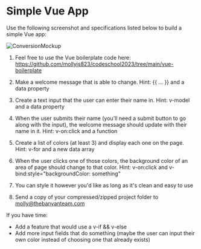 # Simple Vue App

Use the following screenshot and specifications listed below to build a simple Vue app:

![ConversionMockup](https://code.mollyshewchuk.com/resources/converter.jpg)

1. Feel free to use the Vue boilerplate code here: https://github.com/mollyjs823/codeschool2023/tree/main/vue-boilerplate

2. Make a welcome message that is able to change. Hint: {{ ... }} and a data property

3. Create a text input that the user can enter their name in. Hint: v-model and a data property

4. When the user submits their name (you'll need a submit button to go along with the input), the welcome message should update with their name in it. Hint: v-on:click and a function

5. Create a list of colors (at least 3) and display each one on the page. Hint: v-for and a new data array

6. When the user clicks one of those colors, the background color of an area of page should change to that color. Hint: v-on:click and v-bind:style="backgroundColor: something"

7. You can style it however you'd like as long as it's clean and easy to use

8. Send a copy of your compressed/zipped project folder to molly@thebanyanteam.com


If you have time:
* Add a feature that would use a v-if && v-else 
* Add more input fields that do something (maybe the user can input their own color instead of choosing one that already exists)